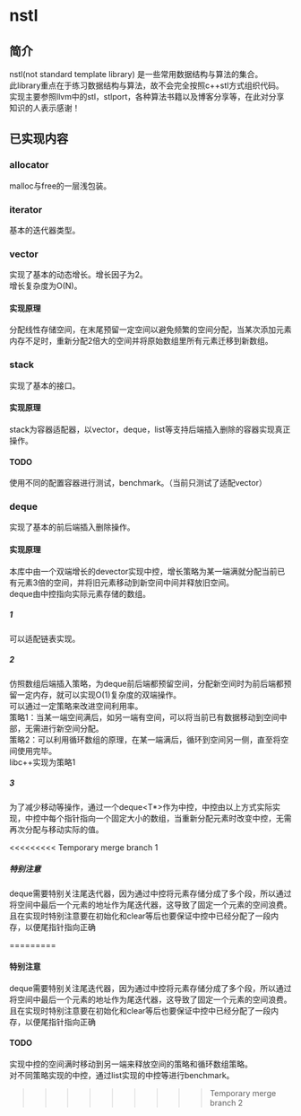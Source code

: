 # nstl  

## 简介  
nstl(not standard template library) 是一些常用数据结构与算法的集合。  
此library重点在于练习数据结构与算法，故不会完全按照c++stl方式组织代码。  
实现主要参照llvm中的stl，stlport，各种算法书籍以及博客分享等，在此对分享知识的人表示感谢！

## 已实现内容

### allocator
malloc与free的一层浅包装。

### iterator
基本的迭代器类型。

### vector
实现了基本的动态增长。增长因子为2。  
增长复杂度为O(N)。

#### 实现原理
分配线性存储空间，在末尾预留一定空间以避免频繁的空间分配，当某次添加元素内存不足时，重新分配2倍大的空间并将原始数组里所有元素迁移到新数组。

### stack
实现了基本的接口。

#### 实现原理
stack为容器适配器，以vector，deque，list等支持后端插入删除的容器实现真正操作。

#### TODO
使用不同的配置容器进行测试，benchmark。（当前只测试了适配vector）

### deque
实现了基本的前后端插入删除操作。

#### 实现原理
本库中由一个双端增长的devector实现中控，增长策略为某一端满就分配当前已有元素3倍的空间，并将旧元素移动到新空间中间并释放旧空间。  
deque由中控指向实际元素存储的数组。

##### 1
可以适配链表实现。 

##### 2 
仿照数组后端插入策略，为deque前后端都预留空间，分配新空间时为前后端都预留一定内存，就可以实现O(1)复杂度的双端操作。  
可以通过一定策略来改进空间利用率。  
策略1：当某一端空间满后，如另一端有空间，可以将当前已有数据移动到空间中部，无需进行新空间分配。  
策略2：可以利用循环数组的原理，在某一端满后，循环到空间另一侧，直至将空间使用完毕。  
libc++实现为策略1   

##### 3
为了减少移动等操作，通过一个deque<T*>作为中控，中控由以上方式实际实现，中控中每个指针指向一个固定大小的数组，当重新分配元素时改变中控，无需再次分配与移动实际的值。  

<<<<<<<<< Temporary merge branch 1
##### 特别注意
deque需要特别关注尾迭代器，因为通过中控将元素存储分成了多个段，所以通过将空间中最后一个元素的地址作为尾迭代器，这导致了固定一个元素的空间浪费。且在实现时特别注意要在初始化和clear等后也要保证中控中已经分配了一段内存，以便尾指针指向正确



=========
#### 特别注意
deque需要特别关注尾迭代器，因为通过中控将元素存储分成了多个段，所以通过将空间中最后一个元素的地址作为尾迭代器，这导致了固定一个元素的空间浪费。且在实现时特别注意要在初始化和clear等后也要保证中控中已经分配了一段内存，以便尾指针指向正确

#### TODO
实现中控的空间满时移动到另一端来释放空间的策略和循环数组策略。  
对不同策略实现的中控，通过list实现的中控等进行benchmark。
>>>>>>>>> Temporary merge branch 2
